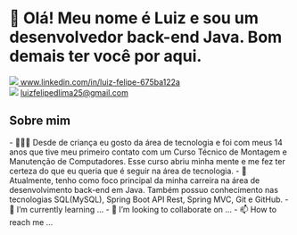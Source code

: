 <h1>👋 Olá! Meu nome é Luiz e sou um desenvolvedor back-end Java. Bom demais ter você por aqui.</h1> 

<a href="https://www.linkedin.com/in/luiz-felipe-675ba122a" rel="nofollow"><img src="https://img.icons8.com/color/24/000000/linkedin.png"> www.linkedin.com/in/luiz-felipe-675ba122a <br> 
 <img src="https://img.icons8.com/external-justicon-flat-justicon/18/000000/external-gmail-social-media-justicon-flat-justicon.png"/> luizfelipedlima25@gmail.com  

  <h2> Sobre mim</h2>
- 👨🏻‍💻 Desde de criança eu gosto da área de tecnologia e foi com meus 14 anos que tive meu primeiro contato com um Curso Técnico de Montagem e Manutenção de Computadores. Esse curso abriu minha mente e me fez ter certeza do que eu queria que é seguir na área de tecnologia.
- 👀 Atualmente, tenho como foco principal da minha carreira na área de desenvolvimento back-end em Java. Também possuo conhecimento nas tecnologias SQL(MySQL), Spring Boot API Rest, Spring MVC, Git e GitHub.  
- 🌱 I’m currently learning ...
- 💞️ I’m looking to collaborate on ...
- 📫 How to reach me ...

<!---
LFelipe2504/LFelipe2504 is a ✨ special ✨ repository because its `README.md` (this file) appears on your GitHub profile.
You can click the Preview link to take a look at your changes.
--->
